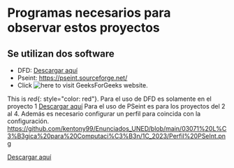 # Programas necesarios para observar estos proyectos

## Se utilizan dos software

* DFD: <a href="https://dfd.softonic.com/" target="_blank">Descargar aquí</a>
* Pseint: https://pseint.sourceforge.net/
* Click ![here](https://www.geeksforgeeks.org/) 
to visit GeeksForGeeks website.

This is *red*{: style="color: red"}.
Para el uso de DFD es solamente en el proyecto 1
<a href="https://dfd.softonic.com/" target="_blank">Descargar aquí</a>
Para el uso de PSeint es para los proyectos del 2 al 4. Además es necesario configurar un perfil para coincida con la configuración. https://github.com/kentony99/Enunciados_UNED/blob/main/03071%20L%C3%B3gica%20para%20Computaci%C3%B3n/1C_2023/Perfil%20PSeInt.png

[dfd]: https://dfd.softonic.com/
<a href="https://dfd.softonic.com/" target="_blank">Descargar aquí</a>
